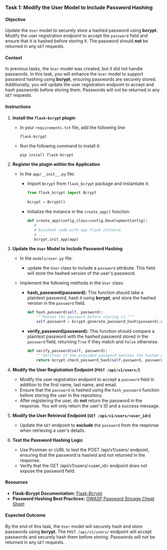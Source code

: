 ### Task 1: Modify the User Model to Include Password Hashing

#### Objective
Update the `User` model to securely store a hashed password using **bcrypt**. Modify the user registration endpoint to accept the `password` field and ensure that it is hashed before storing it. The password should **not** be returned in any `GET` requests.

#### Context
In previous tasks, the `User` model was created, but it did not handle passwords. In this task, you will enhance the `User` model to support password hashing using **bcrypt**, ensuring passwords are securely stored. Additionally, you will update the user registration endpoint to accept and hash passwords before storing them. Passwords will not be returned in any `GET` requests.

#### Instructions

1. **Install the `flask-bcrypt` plugin**
   - In your `requirements.txt` file, add the following line:
     ```
     flask-bcrypt
     ```
   - Run the following command to install it:
     ```bash
     pip install flask-bcrypt
     ```

2. **Register the plugin within the Application**
   - In the `app/__init__.py` file:
     - Import `Bcrypt` from `flask_bcrypt` package and instantiate it.
       
       ```python
       from flask_bcrypt import Bcrypt
      
       bcrypt = Bcrypt()
       ```
 
     - Initialize the instance in the `create_app()` function.
       ```python
       def create_app(config_class=config.DevelopmentConfig):
          #
          # Existent code with app Flask instance
          # ...
          bcrypt.init_app(app)
       ```

2. **Update the `User` Model to Include Password Hashing**
   - In the `models/user.py` file:
      - update the `User` class to include a `password` attribute. This field will store the hashed version of the user's password.

   - Implement the following methods in the `User` class:
     - **hash_password(password):** This function should take a plaintext password, hash it using **bcrypt**, and store the hashed version in the `password` field.
       
       ```python
       def hash_password(self, password):
           """Hashes the password before storing it."""
           self.password = bcrypt.generate_password_hash(password).decode('utf-8')
       ```
       
     - **verify_password(password):** This function should compare a plaintext password with the hashed password stored in the `password` field, returning `True` if they match and `False` otherwise.
       
       ```python
       def verify_password(self, password):
           """Verifies if the provided password matches the hashed password."""
           return bcrypt.check_password_hash(self.password, password)
       ```

3. **Modify the User Registration Endpoint (`POST /api/v1/users/`)**
   - Modify the user registration endpoint to accept a `password` field in addition to the first name, last name, and email.
   - Ensure that the `password` is hashed using the `hash_password` function before storing the user in the repository.
   - After registering the user, do **not** return the password in the response. You will only return the user's ID and a success message.

4. **Modify the User Retrieval Endpoint (`GET /api/v1/users/<user_id>`)**
   - Update the `GET` endpoint to **exclude** the `password` from the response when retrieving a user's details.

5. **Test the Password Hashing Logic**
   - Use Postman or cURL to test the POST /api/v1/users/ endpoint, ensuring that the password is hashed and not returned in the response.
   - Verify that the GET /api/v1/users/<user_id> endpoint does not expose the password field.

#### Resources
- **Flask-Bcrypt Documentation:** [Flask-Bcrypt](https://flask-bcrypt.readthedocs.io/en/latest/)
- **Password Hashing Best Practices:** [OWASP Password Storage Cheat Sheet](https://cheatsheetseries.owasp.org/cheatsheets/Password_Storage_Cheat_Sheet.html)

#### Expected Outcome
By the end of this task, the `User` model will securely hash and store passwords using **bcrypt**. The `POST /api/v1/users/` endpoint will accept passwords and securely hash them before storing. Passwords will not be returned in any `GET` requests.
